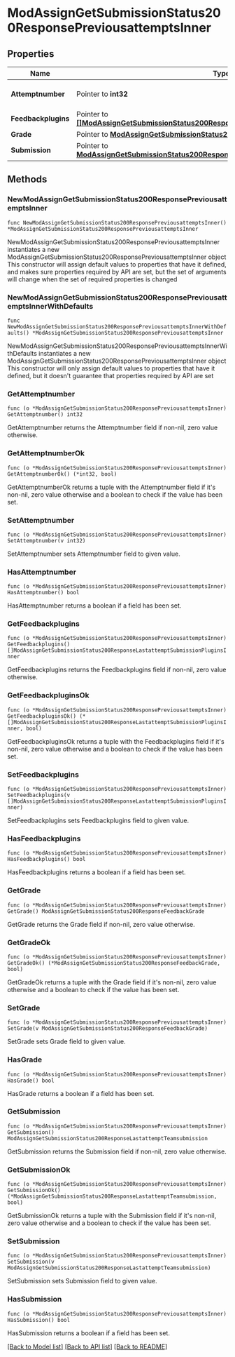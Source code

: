 # ModAssignGetSubmissionStatus200ResponsePreviousattemptsInner

## Properties

Name | Type | Description | Notes
------------ | ------------- | ------------- | -------------
**Attemptnumber** | Pointer to **int32** | Attempt number. | [optional] [default to null]
**Feedbackplugins** | Pointer to [**[]ModAssignGetSubmissionStatus200ResponseLastattemptSubmissionPluginsInner**](ModAssignGetSubmissionStatus200ResponseLastattemptSubmissionPluginsInner.md) |  | [optional] 
**Grade** | Pointer to [**ModAssignGetSubmissionStatus200ResponseFeedbackGrade**](ModAssignGetSubmissionStatus200ResponseFeedbackGrade.md) |  | [optional] 
**Submission** | Pointer to [**ModAssignGetSubmissionStatus200ResponseLastattemptTeamsubmission**](ModAssignGetSubmissionStatus200ResponseLastattemptTeamsubmission.md) |  | [optional] 

## Methods

### NewModAssignGetSubmissionStatus200ResponsePreviousattemptsInner

`func NewModAssignGetSubmissionStatus200ResponsePreviousattemptsInner() *ModAssignGetSubmissionStatus200ResponsePreviousattemptsInner`

NewModAssignGetSubmissionStatus200ResponsePreviousattemptsInner instantiates a new ModAssignGetSubmissionStatus200ResponsePreviousattemptsInner object
This constructor will assign default values to properties that have it defined,
and makes sure properties required by API are set, but the set of arguments
will change when the set of required properties is changed

### NewModAssignGetSubmissionStatus200ResponsePreviousattemptsInnerWithDefaults

`func NewModAssignGetSubmissionStatus200ResponsePreviousattemptsInnerWithDefaults() *ModAssignGetSubmissionStatus200ResponsePreviousattemptsInner`

NewModAssignGetSubmissionStatus200ResponsePreviousattemptsInnerWithDefaults instantiates a new ModAssignGetSubmissionStatus200ResponsePreviousattemptsInner object
This constructor will only assign default values to properties that have it defined,
but it doesn't guarantee that properties required by API are set

### GetAttemptnumber

`func (o *ModAssignGetSubmissionStatus200ResponsePreviousattemptsInner) GetAttemptnumber() int32`

GetAttemptnumber returns the Attemptnumber field if non-nil, zero value otherwise.

### GetAttemptnumberOk

`func (o *ModAssignGetSubmissionStatus200ResponsePreviousattemptsInner) GetAttemptnumberOk() (*int32, bool)`

GetAttemptnumberOk returns a tuple with the Attemptnumber field if it's non-nil, zero value otherwise
and a boolean to check if the value has been set.

### SetAttemptnumber

`func (o *ModAssignGetSubmissionStatus200ResponsePreviousattemptsInner) SetAttemptnumber(v int32)`

SetAttemptnumber sets Attemptnumber field to given value.

### HasAttemptnumber

`func (o *ModAssignGetSubmissionStatus200ResponsePreviousattemptsInner) HasAttemptnumber() bool`

HasAttemptnumber returns a boolean if a field has been set.

### GetFeedbackplugins

`func (o *ModAssignGetSubmissionStatus200ResponsePreviousattemptsInner) GetFeedbackplugins() []ModAssignGetSubmissionStatus200ResponseLastattemptSubmissionPluginsInner`

GetFeedbackplugins returns the Feedbackplugins field if non-nil, zero value otherwise.

### GetFeedbackpluginsOk

`func (o *ModAssignGetSubmissionStatus200ResponsePreviousattemptsInner) GetFeedbackpluginsOk() (*[]ModAssignGetSubmissionStatus200ResponseLastattemptSubmissionPluginsInner, bool)`

GetFeedbackpluginsOk returns a tuple with the Feedbackplugins field if it's non-nil, zero value otherwise
and a boolean to check if the value has been set.

### SetFeedbackplugins

`func (o *ModAssignGetSubmissionStatus200ResponsePreviousattemptsInner) SetFeedbackplugins(v []ModAssignGetSubmissionStatus200ResponseLastattemptSubmissionPluginsInner)`

SetFeedbackplugins sets Feedbackplugins field to given value.

### HasFeedbackplugins

`func (o *ModAssignGetSubmissionStatus200ResponsePreviousattemptsInner) HasFeedbackplugins() bool`

HasFeedbackplugins returns a boolean if a field has been set.

### GetGrade

`func (o *ModAssignGetSubmissionStatus200ResponsePreviousattemptsInner) GetGrade() ModAssignGetSubmissionStatus200ResponseFeedbackGrade`

GetGrade returns the Grade field if non-nil, zero value otherwise.

### GetGradeOk

`func (o *ModAssignGetSubmissionStatus200ResponsePreviousattemptsInner) GetGradeOk() (*ModAssignGetSubmissionStatus200ResponseFeedbackGrade, bool)`

GetGradeOk returns a tuple with the Grade field if it's non-nil, zero value otherwise
and a boolean to check if the value has been set.

### SetGrade

`func (o *ModAssignGetSubmissionStatus200ResponsePreviousattemptsInner) SetGrade(v ModAssignGetSubmissionStatus200ResponseFeedbackGrade)`

SetGrade sets Grade field to given value.

### HasGrade

`func (o *ModAssignGetSubmissionStatus200ResponsePreviousattemptsInner) HasGrade() bool`

HasGrade returns a boolean if a field has been set.

### GetSubmission

`func (o *ModAssignGetSubmissionStatus200ResponsePreviousattemptsInner) GetSubmission() ModAssignGetSubmissionStatus200ResponseLastattemptTeamsubmission`

GetSubmission returns the Submission field if non-nil, zero value otherwise.

### GetSubmissionOk

`func (o *ModAssignGetSubmissionStatus200ResponsePreviousattemptsInner) GetSubmissionOk() (*ModAssignGetSubmissionStatus200ResponseLastattemptTeamsubmission, bool)`

GetSubmissionOk returns a tuple with the Submission field if it's non-nil, zero value otherwise
and a boolean to check if the value has been set.

### SetSubmission

`func (o *ModAssignGetSubmissionStatus200ResponsePreviousattemptsInner) SetSubmission(v ModAssignGetSubmissionStatus200ResponseLastattemptTeamsubmission)`

SetSubmission sets Submission field to given value.

### HasSubmission

`func (o *ModAssignGetSubmissionStatus200ResponsePreviousattemptsInner) HasSubmission() bool`

HasSubmission returns a boolean if a field has been set.


[[Back to Model list]](../README.md#documentation-for-models) [[Back to API list]](../README.md#documentation-for-api-endpoints) [[Back to README]](../README.md)


